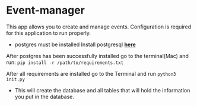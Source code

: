# Event-manager
This app allows you to create and manage events.
Configuration is required for this application to run properly.

* postgres must be installed
Install postgresql ****[here](http://https://www.postgresql.org/download/")****

After postgres has been successfully installed go to the terminal(Mac) and run:
`pip install -r /path/to/requirements.txt`

After all requirements are installed go to the Terminal and run `python3 init.py`
* This will create the database and all tables that will hold the information you put in the database.

